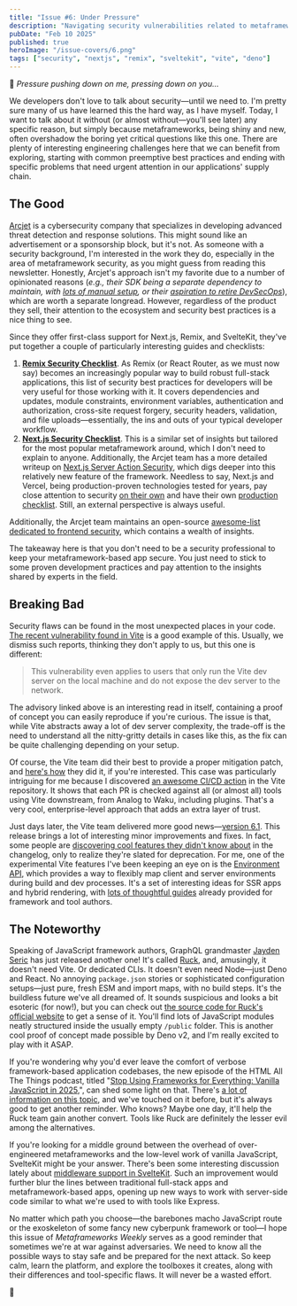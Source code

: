 ```yaml
---
title: "Issue #6: Under Pressure"
description: "Navigating security vulnerabilities related to metaframework tools and ways to protect your metaframework-based apps"
pubDate: "Feb 10 2025"
published: true
heroImage: "/issue-covers/6.png"
tags: ["security", "nextjs", "remix", "sveltekit", "vite", "deno"]
---
```


🎵 _Pressure pushing down on me, pressing down on you…_ 

We developers don't love to talk about security—until we need to. I'm pretty sure many of us have learned this the hard way, as I have myself. Today, I want to talk about it without (or almost without—you'll see later) any specific reason, but simply because metaframeworks, being shiny and new, often overshadow the boring yet critical questions like this one. There are plenty of interesting engineering challenges here that we can benefit from exploring, starting with common preemptive best practices and ending with specific problems that need urgent attention in our applications' supply chain.

## The Good

[Arcjet](https://arcjet.com) is a cybersecurity company that specializes in developing advanced threat detection and response solutions. This might sound like an advertisement or a sponsorship block, but it's not. As someone with a security background, I'm interested in the work they do, especially in the area of metaframework security, as you might guess from reading this newsletter. Honestly, Arcjet's approach isn't my favorite due to a number of opinionated reasons (_e.g., their SDK being a separate dependency to maintain, with [lots of manual setup](https://docs.arcjet.com/reference/nextjs), or their [aspiration to retire DevSecOps](https://blog.arcjet.com/whatever-happened-to-devsecops/)_), which are worth a separate longread. However, regardless of the product they sell, their attention to the ecosystem and security best practices is a nice thing to see.

Since they offer first-class support for Next.js, Remix, and SvelteKit, they've put together a couple of particularly interesting guides and checklists:

1. **[Remix Security Checklist](https://blog.arcjet.com/remix-security-checklist/)**. As Remix (or React Router, as we must now say) becomes an increasingly popular way to build robust full-stack applications, this list of security best practices for developers will be very useful for those working with it. It covers dependencies and updates, module constraints, environment variables, authentication and authorization, cross-site request forgery, security headers, validation, and file uploads—essentially, the ins and outs of your typical developer workflow.
2. **[Next.js Security Checklist](https://blog.arcjet.com/next-js-security-checklist/)**. This is a similar set of insights but tailored for the most popular metaframework around, which I don't need to explain to anyone. Additionally, the Arcjet team has a more detailed writeup on [Next.js Server Action Security](https://blog.arcjet.com/next-js-server-action-security/), which digs deeper into this relatively new feature of the framework. Needless to say, Next.js and Vercel, being production-proven technologies tested for years, pay close attention to security [on their own](https://nextjs.org/blog/security-nextjs-server-components-actions) and have their own [production checklist](https://nextjs.org/docs/app/building-your-application/deploying/production-checklist). Still, an external perspective is always useful.

Additionally, the Arcjet team maintains an open-source [awesome-list dedicated to frontend security](https://github.com/arcjet/awesome-frontend-security), which contains a wealth of insights.

The takeaway here is that you don't need to be a security professional to keep your metaframework-based app secure. You just need to stick to some proven development practices and pay attention to the insights shared by experts in the field.

## Breaking Bad

Security flaws can be found in the most unexpected places in your code. [The recent vulnerability found in Vite](https://github.com/vitejs/vite/security/advisories/GHSA-vg6x-rcgg-rjx6) is a good example of this. Usually, we dismiss such reports, thinking they don't apply to us, but this one is different:

> This vulnerability even applies to users that only run the Vite dev server on the local machine and do not expose the dev server to the network.

The advisory linked above is an interesting read in itself, containing a proof of concept you can easily reproduce if you're curious. The issue is that, while Vite abstracts away a lot of dev server complexity, the trade-off is the need to understand all the nitty-gritty details in cases like this, as the fix can be quite challenging depending on your setup.

Of course, the Vite team did their best to provide a proper mitigation patch, and [here's how](https://github.com/vitejs/vite/pull/19234/files) they did it, if you're interested. This case was particularly intriguing for me because I discovered [an awesome CI/CD action](https://github.com/vitejs/vite-ecosystem-ci/blob/main/.github/workflows/ecosystem-ci-from-pr.yml) in the Vite repository. It shows that each PR is checked against all (or almost all) tools using Vite downstream, from Analog to Waku, including plugins. That's a very cool, enterprise-level approach that adds an extra layer of trust.

Just days later, the Vite team delivered more good news—[version 6.1](https://github.com/vitejs/vite/blob/main/packages/vite/CHANGELOG.md#610-2025-02-05). This release brings a lot of interesting minor improvements and fixes. In fact, some people are [discovering cool features they didn't know about](https://bsky.app/profile/trysound.io/post/3lhgvvvvtx22r) in the changelog, only to realize they're slated for deprecation. For me, one of the experimental Vite features I've been keeping an eye on is the [Environment API](https://vite.dev/guide/api-environment), which provides a way to flexibly map client and server environments during build and dev processes. It's a set of interesting ideas for SSR apps and hybrid rendering, with [lots of thoughtful guides](https://vite.dev/guide/api-environment#target-users) already provided for framework and tool authors.

## The Noteworthy

Speaking of JavaScript framework authors, GraphQL grandmaster [Jayden Seric](https://jaydenseric.com) has just released another one! It's called [Ruck](https://github.com/jaydenseric/ruck), and, amusingly, it doesn't need Vite. Or dedicated CLIs. It doesn't even need Node—just Deno and React. No annoying `package.json` stories or sophisticated configuration setups—just pure, fresh ESM and import maps, with no build steps. It's the buildless future we've all dreamed of. It sounds suspicious and looks a bit esoteric (for now!), but you can check out [the source code for Ruck's official website](https://github.com/jaydenseric/ruck-website) to get a sense of it. You'll find lots of JavaScript modules neatly structured inside the usually empty `/public` folder. This is another cool proof of concept made possible by Deno v2, and I'm really excited to play with it ASAP.

If you're wondering why you'd ever leave the comfort of verbose framework-based application codebases, the new episode of the HTML All The Things podcast, titled "[Stop Using Frameworks for Everything: Vanilla JavaScript in 2025](https://www.htmlallthethings.com/podcasts/stop-using-frameworks-for-everything-vanilla-javascript-in-2025),", can shed some light on that. There's [a lot of information on this topic](https://github.com/fyodorio/awesome-metaframeworks?tab=readme-ov-file#metaframework-cons), and we've touched on it before, but it's always good to get another reminder. Who knows? Maybe one day, it'll help the Ruck team gain another convert. Tools like Ruck are definitely the lesser evil among the alternatives.

If you're looking for a middle ground between the overhead of over-engineered metaframeworks and the low-level work of vanilla JavaScript, SvelteKit might be your answer. There's been some interesting discussion lately about [middleware support in SvelteKit](https://github.com/sveltejs/kit/pull/13430). Such an improvement would further blur the lines between traditional full-stack apps and metaframework-based apps, opening up new ways to work with server-side code similar to what we're used to with tools like Express.

No matter which path you choose—the barebones macho JavaScript route or the exoskeleton of some fancy new cyberpunk framework or tool—I hope this issue of _Metaframeworks Weekly_ serves as a good reminder that sometimes we're at war against adversaries. We need to know all the possible ways to stay safe and be prepared for the next attack. So keep calm, learn the platform, and explore the toolboxes it creates, along with their differences and tool-specific flaws. It will never be a wasted effort.

👋
